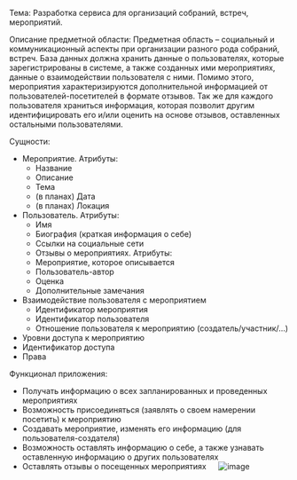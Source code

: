 Тема: Разработка сервиса для организаций собраний, встреч, мероприятий.

Описание предметной области:
Предметная область – социальный и коммуникационный аспекты при организации разного рода собраний, встреч.
База данных должна хранить данные о пользователях, которые зарегистрированы в системе, а также созданных ими мероприятиях, данные о взаимодействии пользователя с ними. Помимо этого, мероприятия характеризируются дополнительной информацией от пользователей-посетителей в формате отзывов. Так же для каждого пользователя храниться информация, которая позволит другим идентифицировать его и/или оценить на основе отзывов, оставленных остальными пользователями.

Сущности:
- Мероприятие. Атрибуты:
  - Название
  - Описание
  - Тема
  - (в планах) Дата
  - (в планах) Локация
- Пользователь. Атрибуты:
  - Имя
  - Биография (краткая информация о себе)
  - Ссылки на социальные сети
  - Отзывы о мероприятиях. Атрибуты:
  - Мероприятие, которое описывается
  - Пользователь-автор
  - Оценка
  - Дополнительные замечания
- Взаимодействие пользователя с мероприятием
  - Идентификатор мероприятия 
  - Идентификатор пользователя
  - Отношение пользователя к мероприятию (создатель/участник/…)
-	Уровни доступа к мероприятию
  -	Идентификатор доступа
  -	Права

Функционал приложения:
-	Получать информацию о всех запланированных и проведенных мероприятиях
-	Возможность присоединяться (заявлять о своем намерении посетить) к мероприятию
-	Создавать мероприятие, изменять его информацию (для пользователя-создателя)
-	Возможность оставлять информацию о себе, а также узнавать оставленную информацию о других пользователях
-	Оставлять отзывы о посещенных мероприятиях
 
 ![image](https://user-images.githubusercontent.com/22368203/181569561-5b48d3e1-d634-4d91-bbf3-348502278927.png)

 
